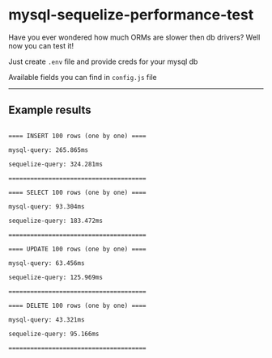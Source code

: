 # mysql-sequelize-performance-test
<p>Have you ever wondered how much ORMs are slower then db drivers? Well now you can test it!</p>
<p>Just create <code>.env</code> file and provide creds for your mysql db</p>
<p>Available fields you can find in <code>config.js</code> file</p>
<hr>
<h2>Example results</h2>
<code>
==== INSERT 100 rows (one by one) ====<br>
mysql-query: 265.865ms<br>
sequelize-query: 324.281ms<br>
======================================<br>
==== SELECT 100 rows (one by one) ====<br>
mysql-query: 93.304ms<br>
sequelize-query: 183.472ms<br>
======================================<br>
==== UPDATE 100 rows (one by one) ====<br>
mysql-query: 63.456ms<br>
sequelize-query: 125.969ms<br>
======================================<br>
==== DELETE 100 rows (one by one) ====<br>
mysql-query: 43.321ms<br>
sequelize-query: 95.166ms<br>
======================================<br>
</code>